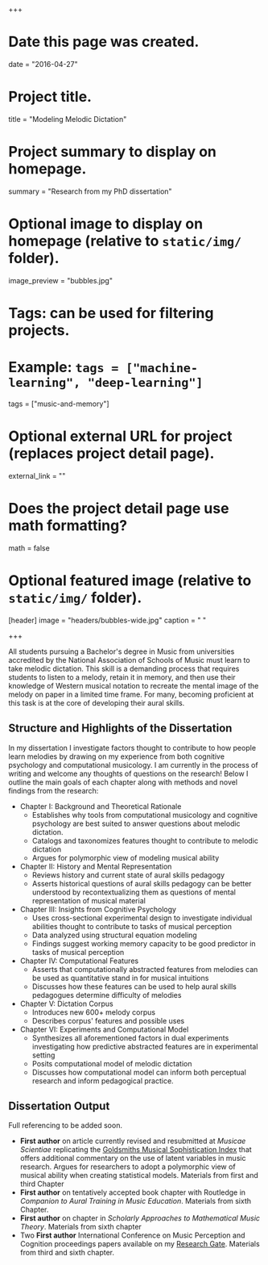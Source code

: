 +++
# Date this page was created.
date = "2016-04-27"

# Project title.
title = "Modeling Melodic Dictation"

# Project summary to display on homepage.
summary = "Research from my PhD dissertation"

# Optional image to display on homepage (relative to `static/img/` folder).
image_preview = "bubbles.jpg"

# Tags: can be used for filtering projects.
# Example: `tags = ["machine-learning", "deep-learning"]`
tags = ["music-and-memory"]

# Optional external URL for project (replaces project detail page).
external_link = ""

# Does the project detail page use math formatting?
math = false

# Optional featured image (relative to `static/img/` folder).
[header]
image = "headers/bubbles-wide.jpg"
caption = " "

+++

All students pursuing a Bachelor's degree in Music from universities accredited by the National
Association of Schools of Music must learn to take melodic dictation.
This skill is a demanding process that requires students to listen to a melody, retain it in memory, and then use their knowledge of Western musical notation to recreate the mental image of the melody on paper in a limited time frame. 
For many, becoming proficient at this task is at the core of developing their aural skills.

## Structure and Highlights of the Dissertation

In my dissertation I investigate factors thought to contribute to how people learn melodies by drawing on my experience from both cognitive psychology and computational musicology.
I am currently in the process of writing and welcome any thoughts of questions on the research!
Below I outline the main goals of each chapter along with methods and novel findings from the research:

* Chapter I: Background and Theoretical Rationale
  + Establishes why tools from computational musicology and cognitive psychology are best suited to answer questions about melodic dictation.
  + Catalogs and taxonomizes features thought to contribute to melodic dictation
  + Argues for polymorphic view of modeling musical ability
* Chapter II: History and Mental Representation
  + Reviews history and current state of aural skills pedagogy
  + Asserts historical questions of aural skills pedagogy can be better understood by recontextualizing them as questions of mental representation of musical material
* Chapter III: Insights from Cognitive Psychology
  + Uses cross-sectional experimental design to investigate individual abilities thought to contribute to tasks of musical perception
  + Data analyzed using structural equation modeling
  + Findings suggest working memory capacity to be good predictor in tasks of musical perception
* Chapter IV: Computational Features
  + Asserts that computationally abstracted features from melodies can be used as quantitative stand in for musical intuitions
  + Discusses how these features can be used to help aural skills pedagogues determine difficulty of melodies
* Chapter V: Dictation Corpus 
  + Introduces new 600+ melody corpus
  + Describes corpus' features and possible uses
* Chapter VI: Experiments and Computational Model 
  + Synthesizes all aforementioned factors in dual experiments investigating how predictive abstracted features are in experimental setting
  + Posits computational model of melodic dictation
  + Discusses how computational model can inform both perceptual research and inform pedagogical practice. 

## Dissertation Output

Full referencing to be added soon.

* **First author** on article currently revised and resubmitted at _Musicae Scientiae_ replicating the [Goldsmiths Musical Sophistication Index](https://journals.plos.org/plosone/article?id=10.1371/journal.pone.0089642) that offers additional commentary on the use of latent variables in music research. Argues for researchers to adopt a polymorphic view of musical ability when creating statistical models. Materials from first and third Chapter
* **First author** on tentatively accepted book chapter with Routledge in _Companion to Aural Training in Music Education_. Materials from sixth Chapter.
* **First author** on chapter in _Scholarly Approaches to Mathematical Music Theory_. Materials from sixth chapter
* Two **First author** International Conference on Music Perception and Cognition proceedings papers available on my [Research Gate](https://www.researchgate.net/profile/David_Baker45). Materials from third and sixth chapter. 
